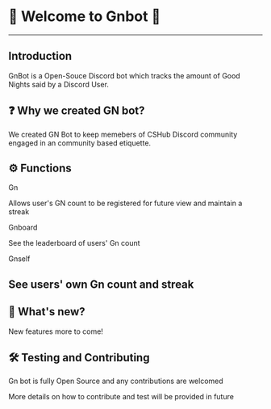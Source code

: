 # 🌙 Welcome to Gnbot 🌙
---
## Introduction
GnBot is a Open-Souce Discord bot which tracks the amount of Good Nights said by a Discord User.

## ❓ Why we created GN bot?

We created GN Bot to keep memebers of CSHub Discord community engaged in an community based etiquette.

## ⚙️ Functions

Gn 

Allows user's GN count to be registered for future view and maintain a streak 

Gnboard

See the leaderboard of users' Gn count 

Gnself 

See users' own Gn count and streak 
--
## 👀 What's new?

New features more to come!

## 🛠 Testing and Contributing 

Gn bot is fully Open Source and any contributions are welcomed

More details on how to contribute and test will be provided in future
